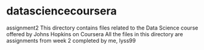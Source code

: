 # datasciencecoursera
assignment2
This directory contains files related to the Data Science course offered by Johns Hopkins on Coursera
All the files in this directory are assignments from week 2 completed by me, lyss99
